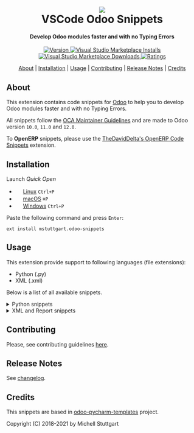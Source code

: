 
<h1 align="center">
  <br>
  <a href="https://marketplace.visualstudio.com/items?itemName=mstuttgart.odoo-snippets">
  <img src="https://github.com/mstuttgart/vscode-odoo-snippets/blob/develop/images/icon.png"></a>
  <br>
  VSCode Odoo Snippets
  <br>
</h1>

<h4 align="center">Develop Odoo modules faster and with no Typing Errors</h4>

<p align="center">
  <a href="https://marketplace.visualstudio.com/items?itemName=mstuttgart.odoo-snippets">
    <img src="https://vsmarketplacebadge.apphb.com/version-short/mstuttgart.odoo-snippets.svg?style=flat-square&color=875A7B" alt="Version">
  </a>
  <a href="https://marketplace.visualstudio.com/items?itemName=mstuttgart.odoo-snippets">
     <img alt="Visual Studio Marketplace Installs" src="https://img.shields.io/visual-studio-marketplace/i/mstuttgart.odoo-snippets?color=875A7B&style=flat-square">
  </a>
  <a href="https://marketplace.visualstudio.com/items?itemName=mstuttgart.odoo-snippets">
    <img alt="Visual Studio Marketplace Downloads" src="https://img.shields.io/visual-studio-marketplace/d/mstuttgart.odoo-snippets?color=875A7B&style=flat-square">
  </a>
  <a href="https://marketplace.visualstudio.com/items?itemName=mstuttgart.odoo-snippets">
      <img src="https://vsmarketplacebadge.apphb.com/rating/mstuttgart.odoo-snippets.svg?style=flat-square&color=875A7B" alt="Ratings">
  </a>
</p>

<p align="center">
  <a href="#about">About</a> |
  <a href="#installation">Installation</a> |
  <a href="#usage">Usage</a> |
  <a href="#contributing">Contributing</a> |
  <a href="#release-notes">Release Notes</a> | 
  <a href="#credits">Credits</a>
</p>

## About

This extension contains code snippets for [Odoo](https://www.odoo.com) to help you to develop Odoo modules faster and with no Typing Errors.

All snippets follow the [OCA Maintainer Guidelines](https://github.com/OCA/maintainer-tools/blob/master/CONTRIBUTING.md) and are made to Odoo version `10.0`, `11.0` and `12.0`.

To **OpenERP** snippets, please use the [TheDavidDelta's OpenERP Code Snippets](https://marketplace.visualstudio.com/items?itemName=TheDavidDelta.openerp-code-snippets) extension.

## Installation

Launch *Quick Open*
  - <img src="https://www.kernel.org/theme/images/logos/favicon.png" width=16 height=16/> <a href="https://code.visualstudio.com/shortcuts/keyboard-shortcuts-linux.pdf">Linux</a> `Ctrl+P`
  - <img src="https://developer.apple.com/favicon.ico" width=16 height=16/> <a href="https://code.visualstudio.com/shortcuts/keyboard-shortcuts-macos.pdf">macOS</a> `⌘P`
  - <img src="https://www.microsoft.com/favicon.ico" width=16 height=16/> <a href="https://code.visualstudio.com/shortcuts/keyboard-shortcuts-windows.pdf">Windows</a> `Ctrl+P`

Paste the following command and press `Enter`:

```
ext install mstuttgart.odoo-snippets
```

## Usage

This extension provide support to following languages (file extensions):

* Python (.py)
* XML (.xml)

Below is a list of all available snippets.

<details>
<summary>Python snippets</summary>

| Snippet    | Description                  |
| ---------- | ---------------------------- |
| `oman`     | Create Odoo Manifest         |
| `omod`     | Create New Odoo Model        |
| `omodi`    | Inherit Existing Odoo Model  |
| `owiz`     | Create New Odoo wizard       |
| `owizi`    | Inherit Existing Odoo wizard |
| `omodt`    | Create Test to Odoo Model    |
| `ofbin`    | Add new field Binary         |
| `ofbool`   | Add new field Boolean        |
| `ofchar`   | Add new field Char           |
| `ofdate`   | Add new field Date           |
| `oftime`   | Add new field DateTime       |
| `offloat`  | Add new field Float          |
| `ofhtml`   | Add new field HTML           |
| `ofint`    | Add new field Integer        |
| `oftxt`    | Add new field Text           |
| `ofsel`    | Add new field Selection      |
| `ofm2o`    | Add new field Many2one       |
| `ofm2m`    | Add new field Many2many      |
| `ofo2m`    | Add new field One2many       |
| `omcreate` | Add a method create          |
| `omwrite`  | Add a method write           |
| `omunlink` | Add a method unlink          |
| `omcomp`   | Add a method compute         |
| `omchange` | Add a method onchange        |

</details>

<details>
<summary>XML and Report snippets</summary>

| Snippet      | Description                                    |
| ------------ | ---------------------------------------------- |
| `odoo`       | Create Odoo Tag                                |
| `oform`      | Create Form View                               |
| `oformi`     | Inherit Existing Form View                     |
| `otree`      | Create Tree View                               |
| `otreei`     | Inherit Existing Tree View                     |
| `osearch`    | Create Search View                             |
| `osearchi`   | Inherit Existing Search View                   |
| `ograph`     | Create Graph View                              |
| `ographi`    | Inherit Existing Graph View                    |
| `opivot`     | Create Pivot View                              |
| `opivoti`    | Inherit Existing Pivot View                    |
| `okanban`    | Create Kanban View                             |
| `okanbani`   | Inherit Existing Kanban View                   |
| `ocalendar`  | Create Calendar View                           |
| `ocalendari` | Inherit Existing Calendar View                 |
| `ogantt`     | Create Gantt View                              |
| `ogantti`    | Inherit Existing Gantt View                    |
| `oxpath`     | Add the structure of xpath                     |
| `oxpathattr` | Add the structure of xpath to attributes       |
| `oact`       | Create new Action                              |
| `onote`      | Add notebook and page tags                     |
| `opage`      | Add new page tag                               |
| `omenur`     | Create New Menu Item in the Upper bar          |
| `omenuc`     | Create New Menu Item for Categories            |
| `omenua`     | Create New Menu Item for Actions               |
| `ocron`      | Add a ir.cron record (11.0 version)            |
| `obtn`       | Add Odoo button                                |
| `obtnbox`    | Add Button Box on View                         |
| `ogroup`     | Add group tag on View                          |
| `ofield`     | Add Field on View                              |
| `odata`      | Add data tag on View                           |
| `oreport`    | Create report record on View                   |
| `otemplate`  | Create template tag                            |
| `otemplatei` | Create template inherit tag                    |
| `otcall    ` | Add t-call tag on View                         |
| `otforeach`  | Add t-foreach tag on View                      |
| `otif`       | Add t-if tag on View                           |
| `otraw`      | Add t-raw tag on View                          |
| `otesc`      | Add t-esc tag on View                          |
| `otset`      | Add t-set tag on View                          |
| `otfield`    | Add t-field tag on View                        |
| `otimg`      | Add img tag with `t-att-src` attribute on View |

</details>

## Contributing

Please, see contributing guidelines [here](https://github.com/mstuttgart/odoo-vscode-snippets/blob/develop/CONTRIBUTING.md).

## Release Notes

See [changelog](CHANGELOG.md).

## Credits

This snippets are based in [odoo-pycharm-templates](https://github.com/mohamedmagdy/odoo-pycharm-templates) project.

Copyright (C) 2018-2021 by Michell Stuttgart
